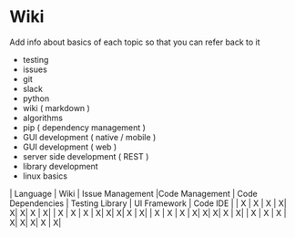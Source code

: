 # Wiki 

Add info about basics of each topic so that you can refer back to it 

- testing
- issues
- git 
- slack
- python 
- wiki ( markdown ) 
- algorithms
- pip ( dependency management ) 
- GUI development ( native / mobile ) 
- GUI development ( web )
- server side development ( REST ) 
- library development 
- linux basics

| Language        | Wiki           | Issue Management |Code Management  | Code Dependencies | Testing Library | UI Framework | Code IDE  |
| X | X | X | X| X| X| X | X| 
| X | X | X | X| X| X| X | X| 
| X | X | X | X| X| X| X | X| 
| X | X | X | X| X| X| X | X| 
